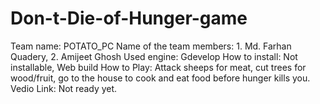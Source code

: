 # Don-t-Die-of-Hunger-game
Team name: POTATO_PC
Name of the team members: 1. Md. Farhan Quadery, 2. Amijeet Ghosh
Used engine: Gdevelop
How to install: Not installable, Web build
How to Play: Attack sheeps for meat, cut trees for wood/fruit, go to the house to cook and eat food before hunger kills you.
Vedio Link: Not ready yet.
